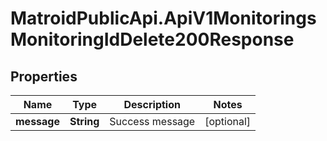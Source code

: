 # MatroidPublicApi.ApiV1MonitoringsMonitoringIdDelete200Response

## Properties

Name | Type | Description | Notes
------------ | ------------- | ------------- | -------------
**message** | **String** | Success message | [optional] 


